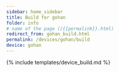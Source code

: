 ```yaml
---
sidebar: home_sidebar
title: Build for gohan
folder: info
# name of the page (/{{permalink}}.html)
redirect_from: gohan_build.html
permalink: /devices/gohan/build
device: gohan
---
```

{% include templates/device_build.md %}
